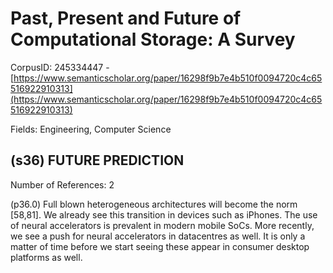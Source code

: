 # Past, Present and Future of Computational Storage: A Survey

CorpusID: 245334447 - [https://www.semanticscholar.org/paper/16298f9b7e4b510f0094720c4c65516922910313](https://www.semanticscholar.org/paper/16298f9b7e4b510f0094720c4c65516922910313)

Fields: Engineering, Computer Science

## (s36) FUTURE PREDICTION
Number of References: 2

(p36.0) Full blown heterogeneous architectures will become the norm [58,81]. We already see this transition in devices such as iPhones. The use of neural accelerators is prevalent in modern mobile SoCs. More recently, we see a push for neural accelerators in datacentres as well. It is only a matter of time before we start seeing these appear in consumer desktop platforms as well.
